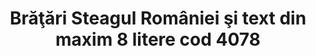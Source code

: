 ---
layout: post
title: "Brăţări Steagul României şi text din maxim 8 litere cod 4078"
description: "Brăţări Steagul României şi text din maxim 8 litere cod 4078"
img: "/assets/img/bratari-cu-steagul-romaniei-si tex-cu-maxim-8-litere-impletite-1.jpg"
img2: "/assets/img/bratari-cu-steagul-romaniei-si tex-cu-maxim-8-litere-impletite-2.jpg"
colors: "albastru, galben, rosu"
price: "20 RON /buc"
vertical: true
---